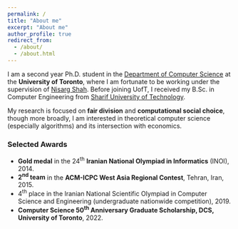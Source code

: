 ```yaml
---
permalink: /
title: "About me"
excerpt: "About me"
author_profile: true
redirect_from: 
  - /about/
  - /about.html
---
```


I am a second year Ph.D. student in the
[Department of Computer Science](https://web.cs.toronto.edu/)
at the **University of Toronto**,
where I am fortunate to be working under the supervision of
[Nisarg Shah](https://www.cs.toronto.edu/~nisarg/).
Before joining UofT, I received my B.Sc. in Computer Engineering from
[Sharif University of Technology](http://ce.sharif.edu/).

My research is focused on **fair division** and
**computational social choice**, though more broadly,
I am interested in theoretical computer science (especially algorithms)
and its intersection with economics.


### Selected Awards

* **Gold medal** in the 24<sup>th</sup> **Iranian National Olympiad in Informatics** (INOI), 2014.
* **2<sup>nd</sup> team** in the **ACM-ICPC West Asia Regional Contest**, Tehran, Iran, 2015.
* 4<sup>th</sup> place in the Iranian National Scientific Olympiad in Computer Science and Engineering (undergraduate nationwide competition), 2019.
* **Computer Science 50<sup>th</sup> Anniversary Graduate Scholarship, DCS, University of Toronto**, 2022.
